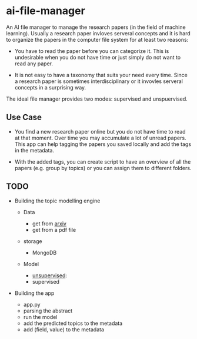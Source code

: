 # ai-file-manager

An AI file manager to manage the research papers (in the field of machine learning). Usually a research paper invloves serveral concepts and it is hard to organize the papers in the computer file system for at least two reasons:

* You have to read the paper before you can categorize it. This is undesirable when you do not have time or just simply do not want to read any paper.

* It is not easy to have a taxonomy that suits your need every time. Since a research paper is sometimes interdisciplinary or it invovles serveral concepts in a surprising way.

The ideal file manager provides two modes: supervised and unspuervised.

## Use Case

* You find a new research paper online but you do not have time to read at that moment. Over time you may accumulate a lot of unread papers. This app can help tagging the papers you saved locally and add the tags in the metadata.

* With the added tags, you can create script to have an overview of all the papers (e.g. group by topics) or you can assign them to different folders.

## TODO

* Building the topic modelling engine
  * Data
    * get from [arxiv](https://arxiv.org/help/api#python_simple_example)
    * get from a pdf file
  * storage
    * MongoDB

  * Model
    * [unsupervised](https://en.wikipedia.org/wiki/Topic_model): 
    * supervised

* Building the app
  * app.py
  * parsing the abstract
  * run the model
  * add the predicted topics to the metadata
  * add (field, value) to the metadata
